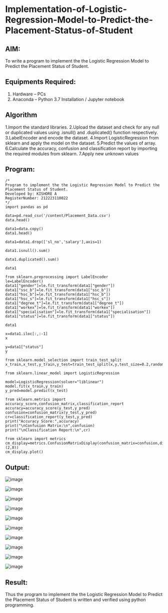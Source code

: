 # Implementation-of-Logistic-Regression-Model-to-Predict-the-Placement-Status-of-Student

## AIM:
To write a program to implement the the Logistic Regression Model to Predict the Placement Status of Student.

## Equipments Required:
1. Hardware – PCs
2. Anaconda – Python 3.7 Installation / Jupyter notebook

## Algorithm
1.Import the standard libraries.
2.Upload the dataset and check for any null or duplicated values using .isnull() and .duplicated() function respectively.
3.LabelEncoder and encode the dataset.
4.Import LogisticRegression from sklearn and apply the model on the dataset.
5.Predict the values of array.
6.Calculate the accuracy, confusion and classification report by importing the required modules from sklearn.
7.Apply new unknown values

## Program:
```
/*
Program to implement the the Logistic Regression Model to Predict the Placement Status of Student.
Developed by: KISHORE A
RegisterNumber: 212223110022
*/
import pandas as pd

data=pd.read_csv('/content/Placement_Data.csv')
data.head()

data1=data.copy()
data1.head()

data1=data1.drop(['sl_no','salary'],axis=1)

data1.isnull().sum()

data1.duplicated().sum()

data1

from sklearn.preprocessing import LabelEncoder
le=LabelEncoder()
data1["gender"]=le.fit_transform(data1["gender"])
data1["ssc_b"]=le.fit_transform(data1["ssc_b"])
data1["hsc_b"]=le.fit_transform(data1["hsc_b"])
data1["hsc_s"]=le.fit_transform(data1["hsc_s"])
data1["degree_t"]=le.fit_transform(data1["degree_t"])
data1["workex"]=le.fit_transform(data1["workex"])
data1["specialisation"]=le.fit_transform(data1["specialisation"])
data1["status"]=le.fit_transform(data1["status"])

data1

x=data1.iloc[:,:-1]
x

y=data1["status"]
y

from sklearn.model_selection import train_test_split
x_train,x_test,y_train,y_test=train_test_split(x,y,test_size=0.2,random_state=0)

from sklearn.linear_model import LogisticRegression

model=LogisticRegression(solver="liblinear")
model.fit(x_train,y_train)
y_pred=model.predict(x_test)

from sklearn.metrics import accuracy_score,confusion_matrix,classification_report
accuracy=accuracy_score(y_test,y_pred)
confusion=confusion_matrix(y_test,y_pred)
cr=classification_report(y_test,y_pred)
print("Accuracy Score:",accuracy)
print("\nConfusion Matrix:\n",confusion)
print("\nClassification Report:\n",cr)

from sklearn import metrics
cm_display=metrics.ConfusionMatrixDisplay(confusion_matrix=confusion,display_labels=(2,8))
cm_display.plot()

```

## Output:
![image](https://github.com/user-attachments/assets/f124ba3c-64d7-4860-bc3e-3ccc961668cc)

![image](https://github.com/user-attachments/assets/990870e4-e1f9-4576-8e40-e9954c19df22)

![image](https://github.com/user-attachments/assets/70229037-ca39-47bb-a087-141370029f6a)

![image](https://github.com/user-attachments/assets/d2331e2d-3ba1-49de-91da-5f2b3bd7d65a)

![image](https://github.com/user-attachments/assets/75b6398a-d207-4d6a-84a6-e32159c022bc)

![image](https://github.com/user-attachments/assets/fdbaf2bc-e9f2-4418-9c88-84bb91aac3b1)

![image](https://github.com/user-attachments/assets/1551eacf-13b1-4e8e-8500-6c6e8b768922)

![image](https://github.com/user-attachments/assets/8761a45a-6294-4892-83dc-caaf98afba0b)

![image](https://github.com/user-attachments/assets/4dc67959-940f-4d3c-adbf-3dd005771929)

![image](https://github.com/user-attachments/assets/dc39fdd6-8a03-40d9-95d2-ec1b062bb4bd)

## Result:
Thus the program to implement the the Logistic Regression Model to Predict the Placement Status of Student is written and verified using python programming.
